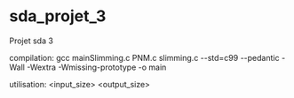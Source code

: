 # sda_projet_3
Projet sda 3

compilation: gcc mainSlimming.c PNM.c slimming.c --std=c99 --pedantic -Wall -Wextra -Wmissing-prototype -o main

utilisation: <input_size> <output_size> <size>